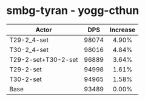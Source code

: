 # smbg-tyran - yogg-cthun
| Actor | DPS | Increase |
|---|:---:|:---:|
|T29-2_4-set|98074|4.90%|
|T30-2_4-set|98016|4.84%|
|T29-2-set+T30-2-set|96889|3.64%|
|T29-2-set|94998|1.61%|
|T30-2-set|94965|1.58%|
|Base|93489|0.00%|

